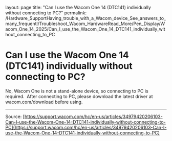 layout: page
title: "Can I use the Wacom One 14 (DTC141) individually without connecting to PC?"
permalink: /Hardware_SupportHaving_trouble_with_a_Wacom_device_See_answers_to_many_frequentl/Troubleshoot_Wacom_HardwareRead_More/Pen_Display/Wacom_One_14_2025/Can_I_use_the_Wacom_One_14_DTC141_individually_without_connecting_to_PC

# Can I use the Wacom One 14 (DTC141) individually without connecting to PC?

No, Wacom One is not a stand-alone device, so connecting to PC is required.  After connecting to PC, please download the latest driver at wacom.com/download before using.

---
Source: [https://support.wacom.com/hc/en-us/articles/34979420206103-Can-I-use-the-Wacom-One-14-DTC141-individually-without-connecting-to-PC](https://support.wacom.com/hc/en-us/articles/34979420206103-Can-I-use-the-Wacom-One-14-DTC141-individually-without-connecting-to-PC)

